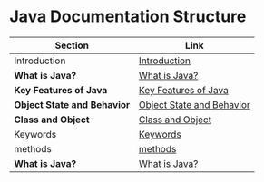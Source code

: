 # Java Documentation Structure

| Section                          | Link                                                        |
| --------------------------------- | ----------------------------------------------------------- |
| Introduction                      | [Introduction](doc/introduction.md)                         |
| **What is Java?**                 | [What is Java?](doc/introoduction.md#what-is-java)                        |
| **Key Features of Java**          | [Key Features of Java](doc/introoduction.md#key-features-of-java)         |
| **Object State and Behavior**     | [Object State and Behavior](doc/introoduction.md#object-state-and-behavior)|
| **Class and Object**              | [Class and Object](doc/introoduction.md#class-and-object)                 |
| Keywords                          | [Keywords](doc/introoduction.md#keywords)                                 |
|methods                            | [methods](doc/introduction.md#Methods)                |
| **What is Java?**                | [What is Java?](doc/introduction.md#what-is-java)           |

